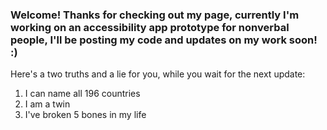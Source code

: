 ### Welcome! Thanks for checking out my page, currently I'm working on an accessibility app prototype for nonverbal people, I'll be posting my code and updates on my work soon! :)

Here's a two truths and a lie for you, while you wait for the next update:
1. I can name all 196 countries
2. I am a twin
3. I've broken 5 bones in my life


<!--
**ncrane3d/ncrane3d** is a ✨ _special_ ✨ repository because its `README.md` (this file) appears on your GitHub profile.

Here are some ideas to get you started:

- 🔭 I’m currently working on ...
- 🌱 I’m currently learning ...
- 👯 I’m looking to collaborate on ...
- 🤔 I’m looking for help with ...
- 💬 Ask me about ...
- 📫 How to reach me: ...
- 😄 Pronouns: ...
- ⚡ Fun fact: ...
-->
